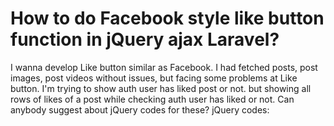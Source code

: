 
# How to do Facebook style like button function in jQuery ajax Laravel?

I wanna develop Like button similar as Facebook. I had fetched posts, post images, post videos without issues, but facing some problems at Like button. I'm trying to show auth user has liked  post or not. but showing all rows of likes of a post while checking auth user has liked or not. Can anybody suggest about jQuery codes for these?
jQuery codes:
 <script>
$(document).ready(function(){
  $.ajaxSetup({
      headers: {
          'X-CSRF-TOKEN': $('meta[name="csrf-token"]').attr('content')
        }
  });
//fetch all posts
 getPosts();
 function getPosts(){
   $.ajax({
     url: '/fetch-posts',
     type: 'GET',
     dataType: 'JSON',
     processData: false,
     contentType: false,
     cache: false,

     success: function(data){
      
         $('.posted-area').empty();

      $.each(data, function(key, item){

              // $('.post-text').append(item.text + '<br>');
              //postid
              $('.posted-area').append('\
              <div class="postid" data-id="'+item.id+'" >\
              </div>\
              ');
              //posttext
              $('.posted-area').append('<p class="text-warning">'+item.text+'</p> <br>');

              //postimages
              $.each(item.postimages, function(key, image){
                $('.posted-area').append( '\
                <div class="multiple-images">\
                <ul>\
                <li data-toggle="modal" data-target="#img-timeline-multi">\
                <img src="images/posts/'+image.image+'" class="img-responsive"/>\
                </li>\
                </ul>\
              </div>\
                ');
              });
              //postvideos
              $.each(item.postvideos, function(key, video){
                if(video.post_video != 'noimage.jpg'){
                $('.posted-area').append('\
                <div class="multiple-images">\
                <video id="postVideo" src="uploads/'+video.post_video+'" width="100%" height="320" controls > \
                </video>\
                </div>\
                ');
                }
              });

//postlikes
 $.each(item.postlikes, function(key, postlike){
               
                let user="<?= Auth::User()->id?>";                 

                if(user==postlike.user_id){
                  $('.posted-area').append('\
                  <div class="posted-footer">\
                      <ul>\
                           <li>\
                            <button class="btn-primary" id="btnLiked" onclick="btnUnLikefunction()"> <p id="postliked">Liked! </p></button>\
                          </li>\
                          <li>\
                           <a href="#"><i class="fa fa-comments-o"></i> </a>\
                           <span>15 comments</span>\
                         </li>\                       
                      </ul>\
                  </div>\
                  ');
                }else{
                  $('.posted-area').append('\
                  <div class="posted-footer">\
                      <ul>\
                           <li>\
                            <button class="btn-danger" id="btnLike" onclick="btnLikefunction()"> <p id="postlike">Like </p></button>\
                          </li>\
                           <li>\
                            <a href="#"><i class="fa fa-comments-o"></i> </a>\
                            <span>15 comments</span>\
                          </li>\                        
                      </ul>\
                  </div>\
                  ');
                }
                  });


           });

          }
        });
      }
        });
</script>   


        